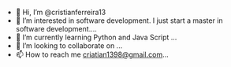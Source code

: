 - 👋 Hi, I’m @cristianferreira13
- 👀 I’m interested in software development. I just start a master in software development....
- 🌱 I’m currently learning Python and Java Script ...
- 💞️ I’m looking to collaborate on ...
- 📫 How to reach me criatian1398@gmail.com...

<!---
cristianferreira13/cristianferreira13 is a ✨ special ✨ repository because its `README.md` (this file) appears on your GitHub profile.
You can click the Preview link to take a look at your changes.
--->

